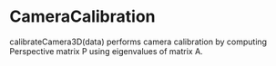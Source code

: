# CameraCalibration
calibrateCamera3D(data) performs camera calibration by computing Perspective matrix P  using eigenvalues of matrix A.
